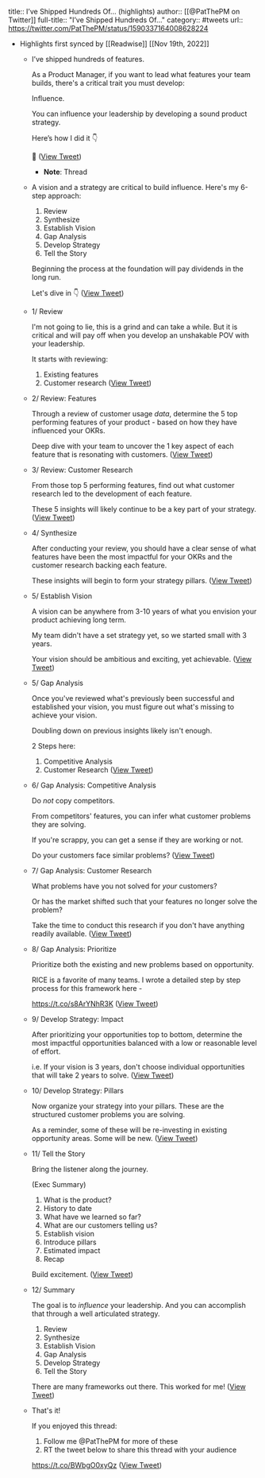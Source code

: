 title:: I’ve Shipped Hundreds Of... (highlights)
author:: [[@PatThePM on Twitter]]
full-title:: "I’ve Shipped Hundreds Of..."
category:: #tweets
url:: https://twitter.com/PatThePM/status/1590337164008628224

- Highlights first synced by [[Readwise]] [[Nov 19th, 2022]]
	- I’ve shipped hundreds of features. 
	  
	  As a Product Manager, if you want to lead what features your team builds, there's a critical trait you must develop:
	  
	  Influence.
	  
	  You can influence your leadership by developing a sound product strategy.
	  
	  Here’s how I did it 👇
	  
	  🧵 ([View Tweet](https://twitter.com/PatThePM/status/1590337164008628224))
		- **Note**: Thread
	- A vision and a strategy are critical to build influence.  Here's my 6-step approach:
	  
	  1. Review
	  2. Synthesize
	  3. Establish Vision
	  4. Gap Analysis
	  5. Develop Strategy
	  6. Tell the Story
	  
	  Beginning the process at the foundation will pay dividends in the long run.
	  
	  Let's dive in 👇 ([View Tweet](https://twitter.com/PatThePM/status/1590337166244286466))
	- 1/ Review
	  
	  I'm not going to lie, this is a grind and can take a while.  But it is critical and will pay off when you develop an unshakable POV with your leadership.
	  
	  It starts with reviewing:
	  
	  1. Existing features
	  2. Customer research ([View Tweet](https://twitter.com/PatThePM/status/1590337168563736577))
	- 2/ Review: Features
	  
	  Through a review of customer usage *data*, determine the 5 top performing features of your product - based on how they have influenced your OKRs.
	  
	  Deep dive with your team to uncover the 1 key aspect of each feature that is resonating with customers. ([View Tweet](https://twitter.com/PatThePM/status/1590337170723807232))
	- 3/ Review: Customer Research
	  
	  From those top 5 performing features, find out what customer research led to the development of each feature.
	  
	  These 5 insights will likely continue to be a key part of your strategy. ([View Tweet](https://twitter.com/PatThePM/status/1590337172938317825))
	- 4/ Synthesize
	  
	  After conducting your review, you should have a clear sense of what features have been the most impactful for your OKRs and the customer research backing each feature.
	  
	  These insights will begin to form your strategy pillars. ([View Tweet](https://twitter.com/PatThePM/status/1590337175081652224))
	- 5/ Establish Vision
	  
	  A vision can be anywhere from 3-10 years of what you envision your product achieving long term.
	  
	  My team didn't have a set strategy yet, so we started small with 3 years.
	  
	  Your vision should be ambitious and exciting, yet achievable. ([View Tweet](https://twitter.com/PatThePM/status/1590337177141100544))
	- 5/ Gap Analysis
	  
	  Once you've reviewed what's previously been successful and established your vision, you must figure out what's missing to achieve your vision.
	  
	  Doubling down on previous insights likely isn't enough.
	  
	  2 Steps here:
	  1. Competitive Analysis
	  2. Customer Research ([View Tweet](https://twitter.com/PatThePM/status/1590337179355680772))
	- 6/ Gap Analysis: Competitive Analysis
	  
	  Do *not* copy competitors.
	  
	  From competitors' features, you can infer what customer problems they are solving.  
	  
	  If you're scrappy, you can get a sense if they are working or not.
	  
	  Do your customers face similar problems? ([View Tweet](https://twitter.com/PatThePM/status/1590337181578678272))
	- 7/ Gap Analysis: Customer Research
	  
	  What problems have you not solved for *your* customers?  
	  
	  Or has the market shifted such that your features no longer solve the problem?
	  
	  Take the time to conduct this research if you don't have anything readily available. ([View Tweet](https://twitter.com/PatThePM/status/1590337183822520321))
	- 8/ Gap Analysis: Prioritize
	  
	  Prioritize both the existing and new problems based on opportunity.
	  
	  RICE is a favorite of many teams.  I wrote a detailed step by step process for this framework here - 
	  
	  https://t.co/s8ArYNhR3K ([View Tweet](https://twitter.com/PatThePM/status/1590337186053881856))
	- 9/ Develop Strategy: Impact
	  
	  After prioritizing your opportunities top to bottom, determine the most impactful opportunities balanced with a low or reasonable level of effort.
	  
	  i.e. If your vision is 3 years, don't choose individual opportunities that will take 2 years to solve. ([View Tweet](https://twitter.com/PatThePM/status/1590337188423782400))
	- 10/ Develop Strategy: Pillars
	  
	  Now organize your strategy into your pillars.  These are the structured customer problems you are solving.
	  
	  As a reminder, some of these will be re-investing in existing opportunity areas.  Some will be new. ([View Tweet](https://twitter.com/PatThePM/status/1590337191049297920))
	- 11/ Tell the Story
	  
	  Bring the listener along the journey.
	  
	  (Exec Summary)
	  
	  1. What is the product?
	  2. History to date
	  3. What have we learned so far?
	  4. What are our customers telling us?
	  5. Establish vision
	  6. Introduce pillars
	  7. Estimated impact
	  8. Recap
	  
	  Build excitement. ([View Tweet](https://twitter.com/PatThePM/status/1590337193234644996))
	- 12/ Summary
	  
	  The goal is to *influence* your leadership.  And you can accomplish that through a well articulated strategy.
	  
	  1. Review
	  2. Synthesize
	  3. Establish Vision
	  4. Gap Analysis
	  5. Develop Strategy
	  6. Tell the Story
	  
	  There are many frameworks out there.  This worked for me! ([View Tweet](https://twitter.com/PatThePM/status/1590337195335892999))
	- That's it!
	  
	  If you enjoyed this thread:
	  
	  1. Follow me @PatThePM for more of these
	  2. RT the tweet below to share this thread with your audience
	  
	  https://t.co/BWbgO0xyQz ([View Tweet](https://twitter.com/PatThePM/status/1590337197579829253))